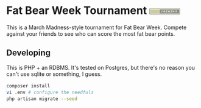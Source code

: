 # Fat Bear Week Tournament ![Yasashii Badge](./public/images/yasashii-badge.png)
This is a March Madness-style tournament for Fat Bear Week. Compete against your friends to see who can score the most fat bear points.

## Developing
This is PHP + an RDBMS. It's tested on Postgres, but there's no reason you can't use sqlite or something, I guess.

```sh
composer install
vi .env # configure the needfuls
php artisan migrate --seed
```

